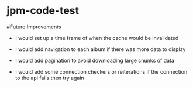 # jpm-code-test

#Future Improvements

+ I would set up a time frame of when the cache would be invalidated

+ I would add navigation to each album if there was more data to display

+ I would add pagination to avoid downloading large chunks of data

+ I would add some connection checkers or reiterations if the connection to the api fails then try again
